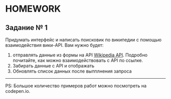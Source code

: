 # HOMEWORK

## Задание № 1

Придумать интерфейс и написать поисковик по википедии с помощью взаимодействия вики-API. Вам нужно будет:
1. отправлять данные из формы на API [Wikipedia API](https://www.mediawiki.org/wiki/API:Main_page/ru). Подробно почитайте, как можно взаимодействовать с API по ссылке.
2. Забирать данные с API и отображать
3. Обновлять список данных после выпплнения запроса

***

PS: Большое количество примеров работ можно посмотреть на codepen.io.
